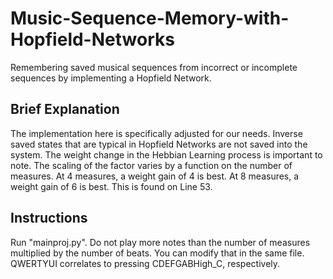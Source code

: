 # Music-Sequence-Memory-with-Hopfield-Networks
Remembering saved musical sequences from incorrect or incomplete sequences by implementing a Hopfield Network.

## Brief Explanation
The implementation here is specifically adjusted for our needs. Inverse saved states that are typical in Hopfield Networks are not saved into the system. The weight change in the Hebbian Learning process is important to note. The scaling of the factor varies by a function on the number of measures. At 4 measures, a weight gain of 4 is best. At 8 measures, a weight gain of 6 is best. This is found on Line 53.

## Instructions
Run "mainproj.py". Do not play more notes than the number of measures multiplied by the number of beats. You can modify that in the same file. QWERTYUI correlates to pressing CDEFGABHigh_C, respectively.
